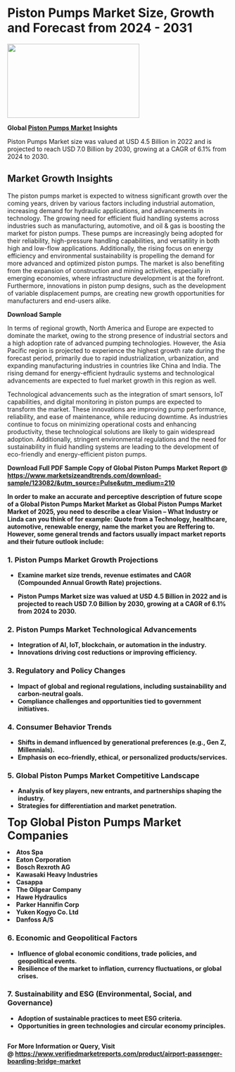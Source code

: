 <H1>Piston Pumps Market Size, Growth and Forecast from 2024 - 2031</H1><img class="aligncenter size-medium wp-image-584254" src="https://thirdeyenews.in/wp-content/uploads/2024/09/Global-Market-Research-300x168.jpeg" alt="" width="300" height="168" /><p><strong>Global&nbsp;<a href="https://www.marketsizeandtrends.com/download-sample/123082/&amp;utm_source=Pulse&amp;utm_medium=210">Piston Pumps Market</a> Insights</strong></p><p>Piston Pumps Market size was valued at USD 4.5 Billion in 2022 and is projected to reach USD 7.0 Billion by 2030, growing at a CAGR of 6.1% from 2024 to 2030.</p><p><h2>Market Growth Insights</h2> <p>The piston pumps market is expected to witness significant growth over the coming years, driven by various factors including industrial automation, increasing demand for hydraulic applications, and advancements in technology. The growing need for efficient fluid handling systems across industries such as manufacturing, automotive, and oil & gas is boosting the market for piston pumps. These pumps are increasingly being adopted for their reliability, high-pressure handling capabilities, and versatility in both high and low-flow applications. Additionally, the rising focus on energy efficiency and environmental sustainability is propelling the demand for more advanced and optimized piston pumps. The market is also benefiting from the expansion of construction and mining activities, especially in emerging economies, where infrastructure development is at the forefront. Furthermore, innovations in piston pump designs, such as the development of variable displacement pumps, are creating new growth opportunities for manufacturers and end-users alike. </p> <p><strong>Download Sample</strong></p> <p>In terms of regional growth, North America and Europe are expected to dominate the market, owing to the strong presence of industrial sectors and a high adoption rate of advanced pumping technologies. However, the Asia Pacific region is projected to experience the highest growth rate during the forecast period, primarily due to rapid industrialization, urbanization, and expanding manufacturing industries in countries like China and India. The rising demand for energy-efficient hydraulic systems and technological advancements are expected to fuel market growth in this region as well.</p> <p>Technological advancements such as the integration of smart sensors, IoT capabilities, and digital monitoring in piston pumps are expected to transform the market. These innovations are improving pump performance, reliability, and ease of maintenance, while reducing downtime. As industries continue to focus on minimizing operational costs and enhancing productivity, these technological solutions are likely to gain widespread adoption. Additionally, stringent environmental regulations and the need for sustainability in fluid handling systems are leading to the development of eco-friendly and energy-efficient piston pumps.</p> <p><strong></p><p><span class=""><strong>Download Full PDF Sample Copy of Global Piston Pumps Market Report</strong> @ <a href="https://www.marketsizeandtrends.com/download-sample/123082/&amp;utm_source=Pulse&amp;utm_medium=210" target="_blank">https://www.marketsizeandtrends.com/download-sample/123082/&amp;utm_source=Pulse&amp;utm_medium=210</a></span></p><p>In order to make an accurate and perceptive description of future scope of a Global&nbsp;Piston Pumps Market Market as Global&nbsp;Piston Pumps Market Market of 2025, you need to describe a clear Vision &ndash; What Industry or Linda can you think of for example: Quote from a Technology, healthcare, automotive, renewable energy, name the market you are Reffering to. However, some general trends and factors usually impact market reports and their future outlook include:</p><h3>1.&nbsp;<strong>Piston Pumps Market Growth Projections</strong></h3><ul><li>Examine market size trends, revenue estimates and CAGR (Compounded Annual Growth Rate) projections.</li><li><p>Piston Pumps Market size was valued at USD 4.5 Billion in 2022 and is projected to reach USD 7.0 Billion by 2030, growing at a CAGR of 6.1% from 2024 to 2030.</p></li></ul><h3>2.&nbsp;<strong>Piston Pumps Market Technological Advancements</strong></h3><ul><li>Integration of AI, IoT, blockchain, or automation in the industry.</li><li>Innovations driving cost reductions or improving efficiency.</li></ul><h3>3.&nbsp;<strong>Regulatory and Policy Changes</strong></h3><ul><li>Impact of global and regional regulations, including sustainability and carbon-neutral goals.</li><li>Compliance challenges and opportunities tied to government initiatives.</li></ul><h3>4.&nbsp;<strong>Consumer Behavior Trends</strong></h3><ul><li>Shifts in demand influenced by generational preferences (e.g., Gen Z, Millennials).</li><li>Emphasis on eco-friendly, ethical, or personalized products/services.</li></ul><h3>5.&nbsp;<strong>Global Piston Pumps Market Competitive Landscape</strong></h3><ul><li>Analysis of key players, new entrants, and partnerships shaping the industry.</li><li>Strategies for differentiation and market penetration.</li></ul><p data-pm-slice="1 1 []"><span style="color: inherit; font-family: inherit; font-size: 25px;">Top Global Piston Pumps Market Companies</span></p><div class="" data-test-id=""><p><li>Atos Spa</li><li> Eaton Corporation</li><li> Bosch Rexroth AG</li><li> Kawasaki Heavy Industries</li><li> Casappa</li><li> The Oilgear Company</li><li> Hawe Hydraulics</li><li> Parker Hannifin Corp</li><li> Yuken Kogyo Co. Ltd</li><li> Danfoss A/S</li></p></div><h3>6.&nbsp;<strong>Economic and Geopolitical Factors</strong></h3><ul><li>Influence of global economic conditions, trade policies, and geopolitical events.</li><li>Resilience of the market to inflation, currency fluctuations, or global crises.</li></ul><h3>7.&nbsp;<strong>Sustainability and ESG (Environmental, Social, and Governance)</strong></h3><ul><li>Adoption of sustainable practices to meet ESG criteria.</li><li>Opportunities in green technologies and circular economy principles.</li></ul><h2><strong style="font-size: 14px;">For More Information or Query, Visit @&nbsp;</strong><a style="background-color: #ffffff; font-size: 14px;" href="https://www.marketsizeandtrends.com/report/piston-pumps-market/" target="_blank">https://www.verifiedmarketreports.com/product/airport-passenger-boarding-bridge-market</a></h2>
